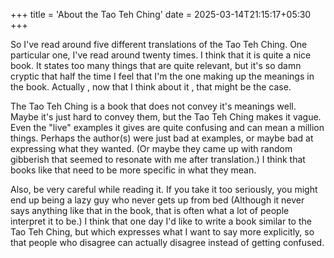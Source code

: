 +++
title = 'About the Tao Teh Ching'
date = 2025-03-14T21:15:17+05:30
+++

So I've read around five different translations of the Tao Teh Ching. One particular one, I've read around twenty times.
I think that it is quite a nice book. It states too many things that are quite relevant, but it's so damn cryptic that half the time I feel that I'm the one making up the meanings in the book.
Actually , now that I think about it , that might be the case.

The Tao Teh Ching is a book that does not convey it's meanings well. Maybe it's just hard to convey them, but the Tao Teh Ching makes it vague. Even the "live" examples it gives are quite confusing and can mean a million things. Perhaps the author(s) were just bad at examples, or maybe bad at expressing what they wanted. (Or maybe they came up with random gibberish that seemed to resonate with me after translation.) I think that books like that need to be more specific in what they mean.

Also, be very careful while reading it. If you take it too seriously, you might end up being a lazy guy who never gets up from bed (Although it never says anything like that in the book, that is often what a lot of people interpret it to be.)
I think that one day I'd like to write a book similar to the Tao Teh Ching, but which expresses what I want to say more explicitly, so that people who disagree can actually disagree instead of getting confused.
